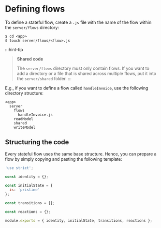 # Defining flows

To define a stateful flow, create a `.js` file with the name of the flow within the `server/flows` directory:

```shell
$ cd <app>
$ touch server/flows/<flow>.js
```

:::hint-tip
> **Shared code**
>
> The `server/flows` directory must only contain flows. If you want to add a directory or a file that is shared across multiple flows, put it into the `server/shared` folder.
:::

E.g., if you want to define a flow called `handleInvoice`, use the following directory structure:

```
<app>
  server
    flows
      handleInvoice.js
    readModel
    shared
    writeModel
```

## Structuring the code

Every stateful flow uses the same base structure. Hence, you can prepare a flow by simply copying and pasting the following template:

```javascript
'use strict';

const identity = {};

const initialState = {
  is: 'pristine'
};

const transitions = {};

const reactions = {};

module.exports = { identity, initialState, transitions, reactions };
```

